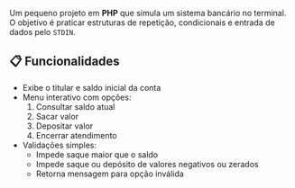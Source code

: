 Um pequeno projeto em **PHP** que simula um sistema bancário no terminal.  
O objetivo é praticar estruturas de repetição, condicionais e entrada de dados pelo `STDIN`.

## 📋 Funcionalidades

- Exibe o titular e saldo inicial da conta
- Menu interativo com opções:
  1. Consultar saldo atual
  2. Sacar valor
  3. Depositar valor
  4. Encerrar atendimento
- Validações simples:
  - Impede saque maior que o saldo
  - Impede saque ou depósito de valores negativos ou zerados
  - Retorna mensagem para opção inválida


